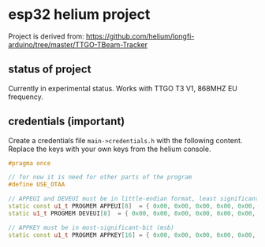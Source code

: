 # esp32 helium project

Project is derived from: https://github.com/helium/longfi-arduino/tree/master/TTGO-TBeam-Tracker

## status of project

Currently in experimental status. Works with TTGO T3 V1, 868MHZ EU frequency. 

## credentials (important)

Create a credentials file `main->credentials.h` with the following content. Replace the keys with your own keys from the helium console.

```c++
#pragma once

// for now it is need for other parts of the program
#define USE_OTAA

// APPEUI and DEVEUI must be in little-endian format, least significant bit (lsb).
static const u1_t PROGMEM APPEUI[8]  = { 0x00, 0x00, 0x00, 0x00, 0x00, 0x00, 0x00, 0x00 };
static u1_t PROGMEM DEVEUI[8]  = { 0x00, 0x00, 0x00, 0x00, 0x00, 0x00, 0x00, 0x00 };

// APPKEY must be in most-significant-bit (msb)
static const u1_t PROGMEM APPKEY[16] = { 0x00, 0x00, 0x00, 0x00, 0x00, 0x00, 0x00, 0x00, 0x00, 0x00, 0x00, 0x00, 0x00, 0x00, 0x00, 0x00 };
```




